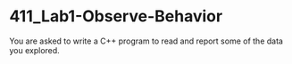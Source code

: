 # 411_Lab1-Observe-Behavior
You are asked to write a C++ program to read and report some of the data you explored.
